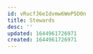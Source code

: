 ```yaml
---
id: vRucfJ6eIdvmw6WeP5D0n
title: Stewards
desc: ''
updated: 1644961726971
created: 1644961726971
---
```


